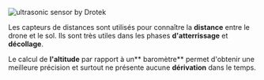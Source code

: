 ![](https://drotek.com/wp-content/uploads/2017/01/ultrasonic-sensor-concept-diagram.jpg "ultrasonic sensor by Drotek")

Les capteurs de distances sont utilisés pour connaître la **distance** entre le drone et le sol. Ils sont très utiles dans les phases **d'atterrissage** et **décollage**.

Le calcul de **l'altitude** par rapport à un** baromètre** permet d'obtenir une meilleure précision et surtout ne présente aucune **dérivation** dans le temps.

